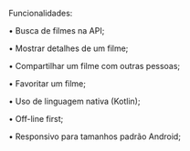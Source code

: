 Funcionalidades:

• Busca de filmes na API;

• Mostrar detalhes de um filme;

• Compartilhar um filme com outras pessoas;

• Favoritar um filme;

• Uso de linguagem nativa (Kotlin);

• Off-line first;

• Responsivo para tamanhos padrão Android;

